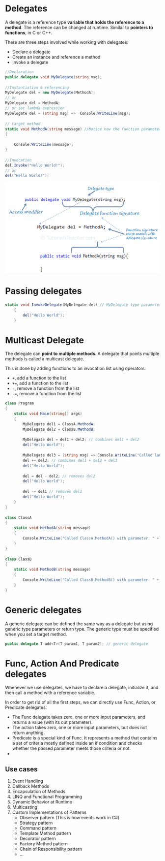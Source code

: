 # Delegates
A delegate is a reference type **variable that holds the reference to a method**. The reference can be changed at runtime. Similar to **pointers to functions**, in C or C++.

There are three steps involved while working with delegates:
- Declare a delegate
- Create an instance and reference a method
- Invoke a delegate

```cs
//Declaration
public delegate void MyDelegate(string msg);

//Instantiation & referencing
MyDelegate del = new MyDelegate(MethodA);
// or 
MyDelegate del = MethodA; 
// or set lambda expression 
MyDelegate del = (string msg) =>  Console.WriteLine(msg);

// target method
static void MethodA(string message) //Notice how the function parameters match the delegate signature.
{
    
    Console.WriteLine(message);
}

//Invocation
del.Invoke("Hello World!");
// or 
del("Hello World!");
```
![delegates](/Programming_Foundations/CSharp/Images/Delegates.png)

# Passing delegates
```cs
static void InvokeDelegate(MyDelegate del) // MyDelegate type parameter
    {
        del("Hello World");
    }
```

# Multicast Delegate
The delegate can **point to multiple methods**. A delegate that points multiple methods is called a multicast delegate.

This is done by adding functions to an invocation list using operators:
- `+`, add a function to the list
- `+=`, add a function to the list
- `-`, remove a function from the list
- `-=`, remove a function from the list

```cs
class Program
{
    static void Main(string[] args)
    {
        MyDelegate del1 = ClassA.MethodA;
        MyDelegate del2 = ClassB.MethodB;

        MyDelegate del = del1 + del2; // combines del1 + del2
        del("Hello World");

        MyDelegate del3 = (string msg) => Console.WriteLine("Called lambda expression: " + msg);
        del += del3; // combines del1 + del2 + del3
        del("Hello World");

        del = del - del2; // removes del2
        del("Hello World");

        del -= del1 // removes del1
        del("Hello World");
    }
}

class ClassA
{
    static void MethodA(string message)
    {
        Console.WriteLine("Called ClassA.MethodA() with parameter: " + message);
    }
}

class ClassB
{
    static void MethodB(string message)
    {
        Console.WriteLine("Called ClassB.MethodB() with parameter: " + message);
    }
}
```

# Generic delegates
A generic delegate can be defined the same way as a delegate but using generic type parameters or return type. The generic type must be specified when you set a target method.

```cs
public delegate T add<T>(T param1, T param2); // generic delegate
```

# Func, Action And Predicate delegates
Whenever we use delegates, we have to declare a delegate, initialize it, and then call a method with a reference variable.

In order to get rid of all the first steps, we can directly use Func, Action, or Predicate delegates.

- The Func delegate takes zero, one or more input parameters, and returns a value (with its out parameter).
- The action takes zero, one or more input parameters, but does not return anything.
- Predicate is a special kind of Func. It represents a method that contains a set of criteria mostly defined inside an if condition and checks whether the passed parameter meets those criteria or not.
- 
## Use cases
1. Event Handling
2. Callback Methods
3. Encapsulation of Methods
4. LINQ and Functional Programming
5. Dynamic Behavior at Runtime
6. Multicasting
7. Custom Implementations of Patterns
   -  Observer pattern (This is how events work in C#)
   -  Strategy pattern
   -  Command pattern
   -  Template Method pattern
   -  Decorator pattern
   -  Factory Method pattern
   -  Chain of Responsibility pattern
   -  ...